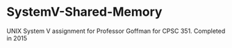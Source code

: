 # SystemV-Shared-Memory
UNIX System V assignment for Professor Goffman for CPSC 351. Completed in 2015
